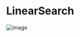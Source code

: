 # LinearSearch



![image](https://github.com/Brindasiva/LinearSearch/assets/124075213/f1ced935-aae4-40fa-9950-0728982f433b)
